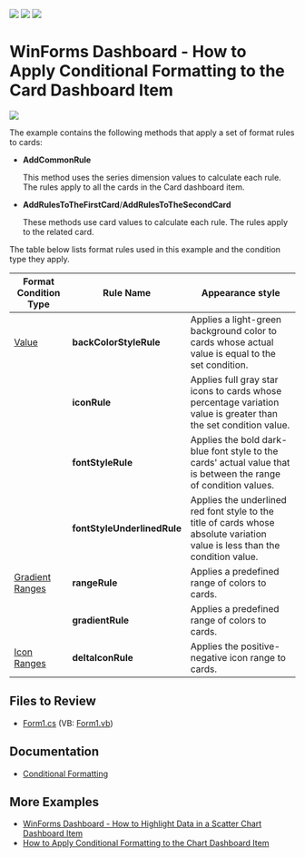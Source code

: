 <!-- default badges list -->
![](https://img.shields.io/endpoint?url=https://codecentral.devexpress.com/api/v1/VersionRange/254653126/20.1.2%2B)
[![](https://img.shields.io/badge/Open_in_DevExpress_Support_Center-FF7200?style=flat-square&logo=DevExpress&logoColor=white)](https://supportcenter.devexpress.com/ticket/details/T879233)
[![](https://img.shields.io/badge/📖_How_to_use_DevExpress_Examples-e9f6fc?style=flat-square)](https://docs.devexpress.com/GeneralInformation/403183)
<!-- default badges end -->

# WinForms Dashboard - How to Apply Conditional Formatting to the Card Dashboard Item

![](/images/win-dashboard-conditional-formatting-card-example.png)

The example contains the following methods that apply a set of format rules to cards:

* **AddCommonRule**

  This method uses the series dimension values to calculate each rule. The rules apply to all the cards in the Card dashboard item.

* **AddRulesToTheFirstCard**/**AddRulesToTheSecondCard**

  These methods use card values to calculate each rule. The rules apply to the related card.

The table below lists format rules used in this example and the condition type they apply.

|Format Condition Type |  Rule Name | Appearance style |
|---|---|---|
|[Value](https://docs.devexpress.com/Dashboard/114402/common-features/appearance-customization/conditional-formatting/value?v=20.1)|   **backColorStyleRule** | Applies a light-green background color to cards whose actual value is equal to the set condition.
|                          |  **iconRule** | Applies full gray star icons to cards whose percentage variation value is greater than the set condition value.
|                          |  **fontStyleRule** | Applies the bold dark-blue font style to the cards' actual value that is between the range of condition values.
|                          |  **fontStyleUnderlinedRule**            | Applies the underlined red font style to the title of cards whose absolute variation value is less than the condition value.
|[Gradient Ranges](https://docs.devexpress.com/Dashboard/114407/common-features/appearance-customization/conditional-formatting/gradient-ranges?v=20.1) |  **rangeRule** | Applies a predefined range of colors to  cards.
|                          |  **gradientRule** | Applies a predefined range of colors to cards.
|[Icon Ranges](https://docs.devexpress.com/Dashboard/114405/common-features/appearance-customization/conditional-formatting/icon-ranges?v=20.1) | **deltaIconRule** | Applies the positive-negative icon range to cards.

## Files to Review

* [Form1.cs](./CS/CardFormatRulesSample/Form1.cs) (VB: [Form1.vb](./VB/CardFormatRulesSample/Form1.vb))

## Documentation

* [Conditional Formatting](https://docs.devexpress.com/Dashboard/401935) 

## More Examples
* [WinForms Dashboard - How to Highlight Data in a Scatter Chart Dashboard Item](https://github.com/DevExpress-Examples/WinForms-Dashboard-How-to-Highlight-Data-in-the-Scatter-Chart-Dashboard-Item)
* [How to Apply Conditional Formatting to the Chart Dashboard Item](https://github.com/DevExpress-Examples/WinForms-Dashboard-How-to-Apply-Conditional-Formatting-to-the-Chart-Dashboard-Item)
